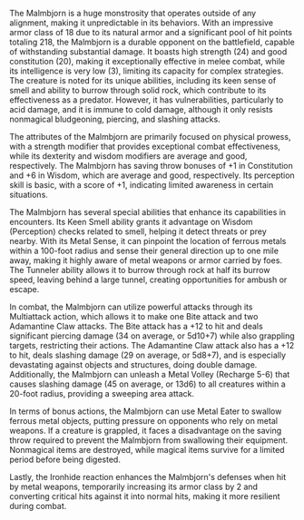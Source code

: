 The Malmbjorn is a huge monstrosity that operates outside of any alignment, making it unpredictable in its behaviors. With an impressive armor class of 18 due to its natural armor and a significant pool of hit points totaling 218, the Malmbjorn is a durable opponent on the battlefield, capable of withstanding substantial damage. It boasts high strength (24) and good constitution (20), making it exceptionally effective in melee combat, while its intelligence is very low (3), limiting its capacity for complex strategies. The creature is noted for its unique abilities, including its keen sense of smell and ability to burrow through solid rock, which contribute to its effectiveness as a predator. However, it has vulnerabilities, particularly to acid damage, and it is immune to cold damage, although it only resists nonmagical bludgeoning, piercing, and slashing attacks. 

The attributes of the Malmbjorn are primarily focused on physical prowess, with a strength modifier that provides exceptional combat effectiveness, while its dexterity and wisdom modifiers are average and good, respectively. The Malmbjorn has saving throw bonuses of +1 in Constitution and +6 in Wisdom, which are average and good, respectively. Its perception skill is basic, with a score of +1, indicating limited awareness in certain situations. 

The Malmbjorn has several special abilities that enhance its capabilities in encounters. Its Keen Smell ability grants it advantage on Wisdom (Perception) checks related to smell, helping it detect threats or prey nearby. With its Metal Sense, it can pinpoint the location of ferrous metals within a 100-foot radius and sense their general direction up to one mile away, making it highly aware of metal weapons or armor carried by foes. The Tunneler ability allows it to burrow through rock at half its burrow speed, leaving behind a large tunnel, creating opportunities for ambush or escape.

In combat, the Malmbjorn can utilize powerful attacks through its Multiattack action, which allows it to make one Bite attack and two Adamantine Claw attacks. The Bite attack has a +12 to hit and deals significant piercing damage (34 on average, or 5d10+7) while also grappling targets, restricting their actions. The Adamantine Claw attack also has a +12 to hit, deals slashing damage (29 on average, or 5d8+7), and is especially devastating against objects and structures, doing double damage. Additionally, the Malmbjorn can unleash a Metal Volley (Recharge 5-6) that causes slashing damage (45 on average, or 13d6) to all creatures within a 20-foot radius, providing a sweeping area attack.

In terms of bonus actions, the Malmbjorn can use Metal Eater to swallow ferrous metal objects, putting pressure on opponents who rely on metal weapons. If a creature is grappled, it faces a disadvantage on the saving throw required to prevent the Malmbjorn from swallowing their equipment. Nonmagical items are destroyed, while magical items survive for a limited period before being digested. 

Lastly, the Ironhide reaction enhances the Malmbjorn's defenses when hit by metal weapons, temporarily increasing its armor class by 2 and converting critical hits against it into normal hits, making it more resilient during combat.